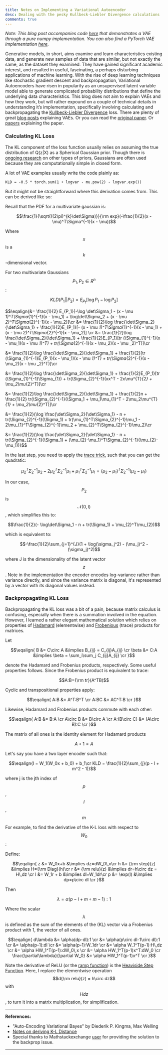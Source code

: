 ```yaml
---
title: Notes on Implementing a Variational Autoencoder
desc: Dealing with the pesky Kullbeck-Liebler Divergence calculations
comments: true
---
```


*Note: This blog post accompanies code [here](https://github.com/kwj2104/Simple-Variational-Autoencoder) that demonstrates a VAE through a pure numpy implementation. You can also find a PyTorch VAE implementation [here](https://github.com/pytorch/examples/tree/master/vae).*

Generative models, in short, aims examine and learn characteristics existing data, and generate new samples of data that are similar, but not exactly the same, as the dataset they examined. They have gained significant academic interest, and resulted in useful, fascinating, a perhaps disturbing applications of machine learning. With the rise of deep learning techniques like stochastic gradient descent and backpropagation, Variational Autoencoders have risen in popularity as an unsupervised latent variable model able to generate complicated probability distributions that define the underlying data characteristics. This blog does not aim to explain VAEs and how they work, but will rather expound on a couple of technical details in understanding it’s implementation, specifically involving calculating and backpropagating the [Kullbeck-Liebler Divergence](https://en.wikipedia.org/wiki/Kullback%E2%80%93Leibler_divergence) loss.  There are plenty of great [blog posts](https://jaan.io/what-is-variational-autoencoder-vae-tutorial/) explaining VAEs. Or you can read the [original paper](https://arxiv.org/pdf/1312.6114.pdf). Or [papers](https://arxiv.org/abs/1606.05908) explaining the paper.

### Calculating KL Loss

The KL component of the loss function usually relies on assuming the true distribution of Q(z&#124;X) as a Spherical Gaussian prior. Though there is [ongoing research](https://arxiv.org/abs/1606.04934) on other types of priors, Gaussians are often used because they are computationally simple in closed form.

A lot of VAE examples usually write the code plainly as:

    KLD = -0.5 * torch.sum(1 + logvar - mu.pow(2) - logvar.exp())

But it might not be straightforward where this derivation comes from. This can be derived like so:

Recall that the PDF for a multivariate gaussian is:

$$\frac{1}{\sqrt{((2\pi)^{k}\det\Sigma)}}{\rm exp}(-\frac{1}{2}(x - \mu)^T\Sigma^{-1}(x - \mu))$$

Where $$x$$ is a $$k$$-dimensional vector.

For two multivariate Gaussians $$P_1, P_2 \in R^n$$:

$$KLD(P_1 || P_2) = E_{P_1}[\log P_1 - \log P_2]$$

$$\eqalign{&= \frac{1}{2} E_{P_1}[-\log \det\Sigma_1 - (x - \mu _1)^T\Sigma_{1}^{-1}(x - \mu_1) + \log\det\Sigma_2 + (x - \mu _2)^T\Sigma_{2}^{-1}(x - \mu_2)]\cr
&= \frac{1}{2}\log \frac{\det\Sigma_2}{\det\Sigma_1} + \frac{1}{2}E_{P_1}[- (x - \mu _1)^T\Sigma_{1}^{-1}(x - \mu_1)  + (x - \mu _2)^T\Sigma_{2}^{-1}(x - \mu_2)] \cr
&= \frac{1}{2}\log \frac{\det\Sigma_2}{\det\Sigma_1} + \frac{1}{2}E_{P_1}[tr (\Sigma_{1}^{-1}(x - \mu_1)(x - \mu _1)^T)  + tr(\Sigma_{2}^{-1}(x - \mu_2)(x - \mu _2)^T)]\cr

&= \frac{1}{2}\log \frac{\det\Sigma_2}{\det\Sigma_1} + \frac{1}{2}[tr (\Sigma_{1}^{-1}E_{P_1}(x - \mu_1)(x - \mu _1)^T)  + tr(\Sigma_{2}^{-1}(x - \mu_2)(x - \mu _2)^T)]\cr

&= \frac{1}{2}\log \frac{\det\Sigma_2}{\det\Sigma_1} + \frac{1}{2}E_{P_1}[tr (\Sigma_{1}^{-1}\Sigma_{1})  + tr(\Sigma_{2}^{-1}(xx^T - 2x\mu^{T}_{2} + \mu_2\mu_{2}^T)]\cr

&= \frac{1}{2}\log \frac{\det\Sigma_2}{\det\Sigma_1} + \frac{1}{2}n + \frac{1}{2} tr(\Sigma_{2}^{-1}(\Sigma_1 + \mu_1\mu_{1}^T - 2\mu_2\mu^{T}_{1} + \mu_2\mu_{2}^T)]\cr

&= \frac{1}{2}(\log \frac{\det\Sigma_2}{\det\Sigma_1} - n + tr(\Sigma_{2}^{-1}(\Sigma_1) + tr(\mu_{1}^T\Sigma_{2}^{-1}\mu_1 - 2\mu_{1}^T\Sigma_{2}^{-1}\mu_2 + \mu_{2}^T\Sigma_{2}^{-1}\mu_2)\cr

&= \frac{1}{2}(\log \frac{\det\Sigma_2}{\det\Sigma_1} - n + tr(\Sigma_{2}^{-1}(\Sigma_1) + (\mu_{2}-\mu_1)^T\Sigma_{2}^{-1}(\mu_{2}-\mu_1))}$$

In the last step, you need to apply the [trace trick](https://math.stackexchange.com/questions/1761198/proof-on-trace-trick), such that you can get the quadratic:

$$\mu_2^T\Sigma_2^{-1}\mu_2 - 2\mu_2^T\Sigma_{2}^{-1}\mu_1 + \mu_1^T\Sigma_{2}^{-1}\mu_1 = (\mu_2-\mu_1)^T\Sigma_{2}^{-1}(\mu_2-\mu_1)$$

In our case, $$P_2$$ is $$\mathcal{N}(0, I)$$, which simplifies this to:

$$\frac{1}{2}(- \log\det\Sigma_1 - n + tr(\Sigma_1) + \mu_{2}^T\mu_{2})$$

which is equivalent to:

$$-\frac{1}{2}\sum_{j=1}^{J}(1 + \log(\sigma_j^2) - (\mu_j)^2 - (\sigma_j)^2)$$

where J is the dimensionality of the latent vector $$z$$. Note in the implementation the encoder encodes log-variance rather than variance directly, and since the variance matrix is diagonal, it's represented by a vector with its diagonal values instead.

### Backpropagating KL Loss

Backpropagating the KL loss was a bit of a pain, because matrix calculus is confusing, especially when there is a summation involved in the equation. However, I learned a rather elegant mathematical solution which relies on properties of [Hadamard](https://en.wikipedia.org/wiki/Hadamard_product_(matrices)) (elementwise) and [Frobenious](https://en.wikipedia.org/wiki/Frobenius_inner_product) (trace) products for matrices.

Let


$$\eqalign{
B &= C\circ A &\implies B_{ij} = C_{ij}A_{ij} \cr
\beta &= C:A &\implies \beta = \sum_i\sum_j C_{ij}A_{ij} \cr
}$$

denote the Hadamard and Frobenius products, respectively. Some useful properties follows. Since the Frobenius product is equivalent to trace:

$$A:B={\rm tr}(A^TB)$$

Cyclic and transpositional properties apply:

$$\eqalign{
 A:B &= A^T:B^T \cr
 A:BC &= AC^T:B \cr
}$$

Likewise, Hadamard and Frobenius products commute with each other:

$$\eqalign{
 A:B &= B:A \cr
 A\circ B &= B\circ A \cr
 A:(B\circ C) &= (A\circ B):C \cr
}$$

The matrix of all ones is the identity element for Hadamard products

$$A\circ 1 = A$$

Let's say you have a two layer encoder such that:

$$\eqalign{l = W_1(W_0x + b_0) + b_1\cr
KLD = \frac{1}{2}\sum_{j}(p - l + m^2 - 1)}$$

where j is the jth index of $$p$$, $$l$$, $$m$$

For example, to find the derivative of the K-L loss with respect to $$W_0$$:

Define:


$$\eqalign{
z &= W_0x+b &\implies dz=dW_0\,x\cr
h &= {\rm step}(z) &\implies H={\rm Diag}(h)\cr
r &= {\rm relu}(z) &\implies dr=h\circ dz = H\,dz \cr
l &= W_1r + b &\implies dl=W_1dr\cr
p &= \exp(l) &\implies dp=p\circ dl \cr
}$$


Then

$$\lambda = \alpha(p-l+m\circ m-1):1$$

Where the scalar $$λ$$ is defined as the sum of the elements of the (KL) vector via a Frobenius product with 1, the vector of all ones.

$$\eqalign{
d\lambda &= \alpha(dp-dl):1 \cr
   &= \alpha(p\circ dl-1\circ dl):1 \cr
 &= \alpha(p-1):dl \cr
 &= \alpha(p-1):W_1dr \cr
 &= \alpha W_1^T(p-1):H\,dz \cr
 &= \alpha HW_1^T(p-1):dW_0\,x \cr
 &= \alpha HW_1^T(p-1)x^T:dW_0 \cr
\frac{\partial\lambda}{\partial W_0} &= \alpha HW_1^T(p-1)x^T \cr
}$$

Note the derivative of ReLU (or the [ramp function](https://en.wikipedia.org/wiki/Ramp_function)) is the [Heaviside Step Function](https://en.wikipedia.org/wiki/Heaviside_step_function). Here, I replace the elementwise operation $$d{\rm relu}(z) = h\circ dz$$ with $$Hdz$$, to turn it into a matrix multiplication, for simplification.

---

**References:**
- "Auto-Encoding Variational Bayes" by Diederik P. Kingma, Max Welling
- [Notes on deriving K-L Distance](http://allisons.org/ll/MML/KL/Normal/)
- Special thanks to Mathstackexchange [user](https://math.stackexchange.com/questions/2710374/understanding-matrix-calculus/2718686?noredirect=1#comment5615785_2718686) for providing the solution to the backprop issue.



---

